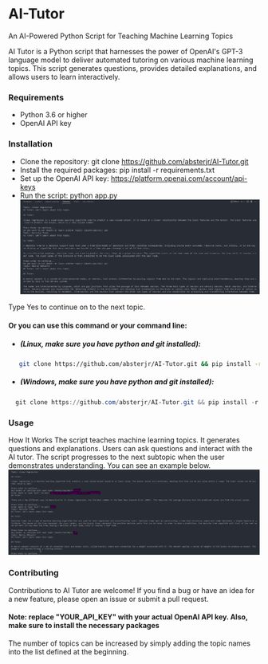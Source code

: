 # AI-Tutor
An AI-Powered Python Script for Teaching Machine Learning Topics

AI Tutor is a Python script that harnesses the power of OpenAI's GPT-3 language model to deliver automated tutoring on various machine learning topics. This script generates questions, provides detailed explanations, and allows users to learn interactively.

### Requirements
- Python 3.6 or higher
- OpenAI API key

### Installation
- Clone the repository: git clone https://github.com/absterjr/AI-Tutor.git
- Install the required packages: pip install -r requirements.txt
- Set up the OpenAI API key: https://platform.openai.com/account/api-keys
- Run the script: python app.py
![alt text](https://github.com/absterjr/AI-Tutor/blob/main/AI%20Tutor.png?raw=true)

Type Yes to continue on to the next topic.
#### Or you can use this command or your command line:
  - ##### (Linux, make sure you have python and git installed):
```bash
   git clone https://github.com/absterjr/AI-Tutor.git && pip install -r requirements.txt && python3 env.py && flask --app app run
```
  - ##### (Windows, make sure you have python and git installed):
```powershell
  git clone https://github.com/absterjr/AI-Tutor.git && pip install -r requirements.txt && python env.py && flask --app app run
```

### Usage
How It Works
The script teaches machine learning topics.
It generates questions and explanations.
Users can ask questions and interact with the AI tutor.
The script progresses to the next subtopic when the user demonstrates understanding.
You can see an example below.
![alt text](https://github.com/absterjr/AI-Tutor/blob/main/Doubt.png?raw=true)


### Contributing
Contributions to AI Tutor are welcome! If you find a bug or have an idea for a new feature, please open an issue or submit a pull request. 


#### Note: replace "YOUR_API_KEY" with your actual OpenAI API key. Also, make sure to install the necessary packages
The number of topics can be increased by simply adding the topic names into the list defined at the beginning.
